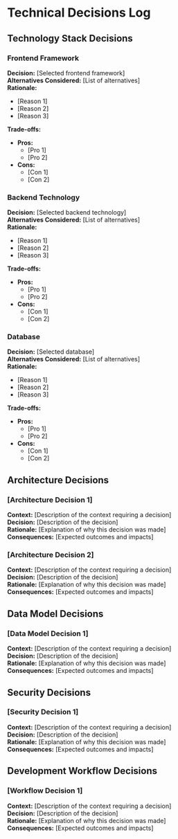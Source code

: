 # Technical Decisions Log

## Technology Stack Decisions

### Frontend Framework
**Decision:** [Selected frontend framework]  
**Alternatives Considered:** [List of alternatives]  
**Rationale:**
- [Reason 1]
- [Reason 2]
- [Reason 3]

**Trade-offs:**
- **Pros:**
  - [Pro 1]
  - [Pro 2]
- **Cons:**
  - [Con 1]
  - [Con 2]

### Backend Technology
**Decision:** [Selected backend technology]  
**Alternatives Considered:** [List of alternatives]  
**Rationale:**
- [Reason 1]
- [Reason 2]
- [Reason 3]

**Trade-offs:**
- **Pros:**
  - [Pro 1]
  - [Pro 2]
- **Cons:**
  - [Con 1]
  - [Con 2]

### Database
**Decision:** [Selected database]  
**Alternatives Considered:** [List of alternatives]  
**Rationale:**
- [Reason 1]
- [Reason 2]
- [Reason 3]

**Trade-offs:**
- **Pros:**
  - [Pro 1]
  - [Pro 2]
- **Cons:**
  - [Con 1]
  - [Con 2]

## Architecture Decisions

### [Architecture Decision 1]
**Context:** [Description of the context requiring a decision]  
**Decision:** [Description of the decision]  
**Rationale:** [Explanation of why this decision was made]  
**Consequences:** [Expected outcomes and impacts]

### [Architecture Decision 2]
**Context:** [Description of the context requiring a decision]  
**Decision:** [Description of the decision]  
**Rationale:** [Explanation of why this decision was made]  
**Consequences:** [Expected outcomes and impacts]

## Data Model Decisions

### [Data Model Decision 1]
**Context:** [Description of the context requiring a decision]  
**Decision:** [Description of the decision]  
**Rationale:** [Explanation of why this decision was made]  
**Consequences:** [Expected outcomes and impacts]

## Security Decisions

### [Security Decision 1]
**Context:** [Description of the context requiring a decision]  
**Decision:** [Description of the decision]  
**Rationale:** [Explanation of why this decision was made]  
**Consequences:** [Expected outcomes and impacts]

## Development Workflow Decisions

### [Workflow Decision 1]
**Context:** [Description of the context requiring a decision]  
**Decision:** [Description of the decision]  
**Rationale:** [Explanation of why this decision was made]  
**Consequences:** [Expected outcomes and impacts]